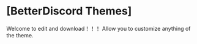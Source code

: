 # [BetterDiscord Themes]

Welcome to edit and download！！！
Allow you to customize anything of the theme.
